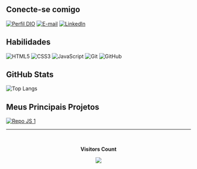 ## Conecte-se comigo
[![Perfil DIO](https://img.shields.io/badge/-Meu%20Perfil%20na%20DIO-30A3DC?style=for-the-badge)](https://www.dio.me/users/alexsander9410)
[![E-mail](https://img.shields.io/badge/-Email-000?style=for-the-badge&logo=microsoft-outlook&logoColor=white)](mailto:alexsander9410@gmail.com)
[![LinkedIn](https://img.shields.io/badge/-LinkedIn-%230077B5?style=for-the-badge&logo=linkedin&logoColor=white)](https://www.linkedin.com/in/alex-sander-campos-lopes-42938521b/)


## Habilidades
![HTML5](https://img.shields.io/badge/HTML-000?style=for-the-badge&logo=html5&logoColor=e34f26)
![CSS3](https://img.shields.io/badge/CSS3-000?style=for-the-badge&logo=css3&logoColor=30A9DC)
![JavaScript](https://img.shields.io/badge/JavaScript-000?style=for-the-badge&logo=javascript&logoColor=F1BF26)
![Git](https://img.shields.io/badge/Git-000?style=for-the-badge&logo=git&logoColor=E94D5F)
![GitHub](https://img.shields.io/badge/GitHub-000?style=for-the-badge&logo=github&logoColor=30A3DC)


## GitHub Stats
![Top Langs](https://github-readme-stats-git-masterrstaa-rickstaa.vercel.app/api/top-langs/?username=allekx&bg_color=000&border_color=30A3DC&title_color=blue&text_color=FFF&hide_title=true)


## Meus Principais Projetos


[![Repo JS 1](https://github-readme-stats.vercel.app/api/pin/?username=allekx&repo=dio-projeto-nivel-heroi&bg_color=000&border_color=30A3DC&show_icons=true&icon_color=30A3DC&title_color=blue&text_color=FFF)](https://github.com/allekx/dio-projeto-nivel-heroi)


---

<div align="center">
<br><p align="centre"><b>Visitors Count</b></p>  
<p align="center"><img align="center" src="https://profile-counter.glitch.me/{allekx}/count.svg" /></p> 
<br></div>
 
